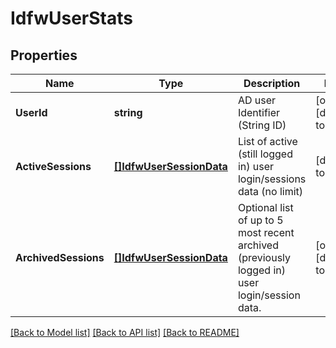 # IdfwUserStats

## Properties
Name | Type | Description | Notes
------------ | ------------- | ------------- | -------------
**UserId** | **string** | AD user Identifier (String ID) | [optional] [default to null]
**ActiveSessions** | [**[]IdfwUserSessionData**](IdfwUserSessionData.md) | List of active (still logged in) user login/sessions data (no limit) | [default to null]
**ArchivedSessions** | [**[]IdfwUserSessionData**](IdfwUserSessionData.md) | Optional list of up to 5 most recent archived (previously logged in) user login/session data.  | [optional] [default to null]

[[Back to Model list]](../README.md#documentation-for-models) [[Back to API list]](../README.md#documentation-for-api-endpoints) [[Back to README]](../README.md)

